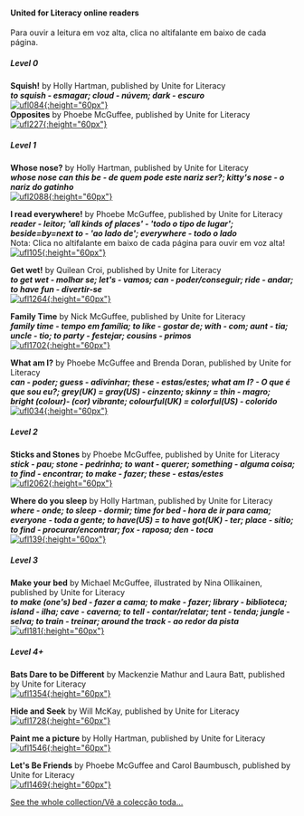 #### United for Literacy online readers

Para ouvir a leitura em voz alta, clica no altifalante em baixo de cada página.  

##### Level 0  

**Squish!** by Holly Hartman, published by Unite for Literacy  
***to squish - esmagar; cloud - núvem; dark - escuro***  
[![ufl084](https://1blockatatime.github.io/English/images2/ufl084.png){:height="60px"}](https://www.uniteforliteracy.com/free-books-online/home/play/book?BookId=84)  
**Opposites** by Phoebe McGuffee, published by Unite for Literacy   
[![ufl227](https://1blockatatime.github.io/English/images2/ufl227.png){:height="60px"}](https://www.uniteforliteracy.com/free-books-online/kindergarten-books/shelf3/book?BookId=227)  

##### Level 1

**Whose nose?** by Holly Hartman, published by Unite for Literacy   
***whose nose can this be - de quem pode este nariz ser?; kitty's nose - o nariz do gatinho***  
[![ufl2088](https://1blockatatime.github.io/English/images2/ufl2088.png){:height="60px"}](https://www.uniteforliteracy.com/unite/allanimals/book?BookId=2088)

**I read everywhere!** by Phoebe McGuffee, published by Unite for Literacy  
***reader - leitor; 'all kinds of places' - 'todo o tipo de lugar'; beside=by=next to - 'ao lado de'; everywhere - todo o lado***  
Nota: Clica no altifalante em baixo de cada página para ouvir em voz alta!  
[![ufl105](https://1blockatatime.github.io/English/images2/ufl105.png){:height="60px"}](https://www.uniteforliteracy.com/unite/words/book?BookId=105)  

**Get wet!** by Quilean Croi, published by Unite for Literacy   
***to get wet - molhar se; let's - vamos; can - poder/conseguir; ride - andar; to have fun - divertir-se***   
[![ufl1264](https://1blockatatime.github.io/English/images2/ufl1264.png){:height="60px"}](https://www.uniteforliteracy.com/free-books-online/home/play/book?BookId=1264)  

**Family Time** by Nick McGuffee, published by Unite for Literacy    
***family time - tempo em família; to like - gostar de; with - com; aunt - tia; uncle - tio; to party - festejar; cousins - primos***  
[![ufl1702](https://1blockatatime.github.io/English/images2/ufl1702.png){:height="60px"}](
https://www.uniteforliteracy.com/free-books-online/kindergarten-books/kidschildren/book?BookId=1702)  

**What am I?**  by Phoebe McGuffee and Brenda Doran, published by Unite for Literacy     
***can - poder; guess - adivinhar; these - estas/estes; what am I? - O que é que sou eu?; grey(UK) = gray(US) - cinzento; skinny = thin - magro; bright (colour)- (cor) vibrante; colourful(UK) = colorful(US) - colorido***  
[![ufl034](https://1blockatatime.github.io/English/images2/ufl034.png){:height="60px"}](https://www.uniteforliteracy.com/unite/allanimals/book?BookId=34)  

##### Level 2
**Sticks and Stones** by Phoebe McGuffee, published by Unite for Literacy  
***stick - pau; stone - pedrinha; to want - querer; something - alguma coisa; to find - encontrar; to make - fazer; these - estas/estes***  
[![ufl2062](https://1blockatatime.github.io/English/images2/ufl2062.png){:height="60px"}](https://www.uniteforliteracy.com/free-books-online/home/play/book?BookId=2062)  

**Where do you sleep** by Holly Hartman, published by Unite for Literacy  
***where - onde; to sleep - dormir; time for bed - hora de ir para cama; everyone - toda a gente; to have(US) = to have got(UK) - ter; place - sítio; to find - procurar/encontrar; fox - raposa; den - toca***  
[![ufl139](https://1blockatatime.github.io/English/images2/ufl139.png){:height="60px"}](https://www.uniteforliteracy.com/unite/allanimals/book?BookId=139)  

##### Level 3
**Make your bed** by Michael McGuffee, illustrated by Nina Ollikainen, published by Unite for Literacy   
***to make (one's) bed - fazer a cama; to make - fazer; library - biblioteca; island - ilha; cave - caverna; to tell - contar/relatar; tent - tenda; jungle - selva; to train - treinar; around the track - ao redor da pista***   
[![ufl181](https://1blockatatime.github.io/English/images2/ufl181.png){:height="60px"}](https://www.uniteforliteracy.com/free-books-online/home/family/book?BookId=181)   

##### Level 4+

**Bats Dare to be Different** by Mackenzie Mathur and Laura Batt, published by Unite for Literacy   
[![ufl1354](https://1blockatatime.github.io/English/images2/ufl1354.png){:height="60px"}](https://www.uniteforliteracy.com/unite/mammals/book?BookId=1354)   

**Hide and Seek** by Will McKay, published by Unite for Literacy   
[![ufl1728](https://1blockatatime.github.io/English/images2/ufl1728.png){:height="60px"}](https://www.uniteforliteracy.com/unite/allanimals/book?BookId=1728)  

**Paint me a picture**  by Holly Hartman, published by Unite for Literacy   
[![ufl1546](https://1blockatatime.github.io/English/images2/ufl1546.png){:height="60px"}](https://www.uniteforliteracy.com/free-books-online/home/play/book?BookId=1546)  

**Let's Be Friends**  by Phoebe McGuffee and Carol Baumbusch, published by Unite for Literacy   
[![ufl1469](https://1blockatatime.github.io/English/images2/ufl1469.png){:height="60px"}](https://www.uniteforliteracy.com/featured/new/book?BookId=1469)  

[See the whole collection/Vê a colecção toda...](https://www.uniteforliteracy.com/)  
